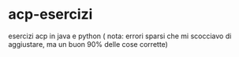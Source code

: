# acp-esercizi
esercizi acp in java e python ( nota: errori sparsi che mi scocciavo di aggiustare, ma un buon 90% delle cose corrette)
